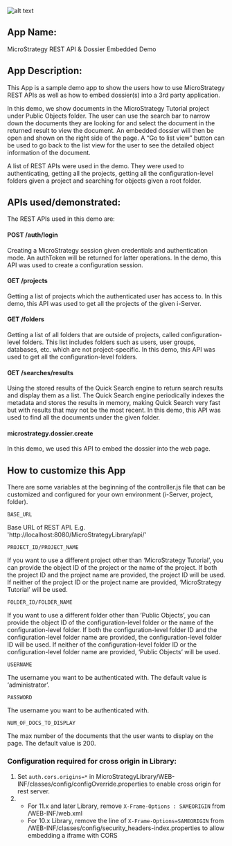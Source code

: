 
![alt text](https://github.microstrategy.com/AnalyticsSDK/EmbeddedDemo/blob/next/screenShot.png)
## App Name:
MicroStrategy REST API & Dossier Embedded Demo

## App Description:
This App is a sample demo app to show the users how to use MicroStrategy REST APIs as well as how to embed dossier(s) into a 3rd party application. 

In this demo, we show documents in the MicroStrategy Tutorial project under Public Objects folder. The user can use the search bar to narrow down the documents they are looking for and select the document in the returned result to view the document. An embedded dossier will then be open and shown on the right side of the page. A “Go to list view” button can be used to go back to the list view for the user to see the detailed object information of the document.

A list of REST APIs were used in the demo. They were used to authenticating, getting all the projects, getting all the configuration-level folders given a project and searching for objects given a root folder.

## APIs used/demonstrated:

The REST APIs used in this demo are:
#### POST /auth/login 
Creating a MicroStrategy session given credentials and authentication mode. An authToken will be returned for latter operations.
In the demo, this API was used to create a configuration session.

#### GET /projects
Getting a list of projects which the authenticated user has access to.
In this demo, this API was used to get all the projects of the given i-Server.

#### GET /folders
Getting a list of all folders that are outside of projects, called configuration-level folders. This list includes folders such as users, user groups, databases, etc. which are not project-specific.
In this demo, this API was used to get all the configuration-level folders.

#### GET /searches/results
Using the stored results of the Quick Search engine to return search results and display them as a list. The Quick Search engine periodically indexes the metadata and stores the results in memory, making Quick Search very fast but with results that may not be the most recent.
In this demo, this API was used to find all the documents under the given folder.

#### microstrategy.dossier.create
In this demo, we used this API to embed the dossier into the web page.

## How to customize this App 
There are some variables at the beginning of the controller.js file that can be customized and configured for your own environment (i-Server, project, folder).
```
BASE_URL
```
Base URL of REST API. E.g. 'http://localhost:8080/MicroStrategyLibrary/api/'

```
PROJECT_ID/PROJECT_NAME
```
If you want to use a different project other than ‘MicroStrategy Tutorial’, you can provide the object ID of the project or the name of the project. If both the project ID and the project name are provided, the project ID will be used. If neither of the project ID or the project name are provided, ‘MicroStrategy Tutorial’ will be used.

```
FOLDER_ID/FOLDER_NAME
```
If you want to use a different folder other than ‘Public Objects’, you can provide the object ID of the configuration-level folder or the name of the configuration-level folder. If both the configuration-level folder ID and the configuration-level folder name are provided, the configuration-level folder ID will be used. If neither of the configuration-level folder ID or the configuration-level folder name are provided, ‘Public Objects’ will be used.

```
USERNAME
```
The username you want to be authenticated with. The default value is ‘administrator’.

```
PASSWORD
```
The username you want to be authenticated with. 

```
NUM_OF_DOCS_TO_DISPLAY
```
The max number of the documents that the user wants to display on the page. The default value is 200.

### Configuration required for cross origin in Library:
1. Set `auth.cors.origins=*` in MicroStrategyLibrary/WEB-INF/classes/config/configOverride.properties to enable cross origin for rest server.
2. - For 11.x and later Library, remove `X-Frame-Options : SAMEORIGIN` from <MicroStrategyLibrary-Installation-Directory>/WEB-INF/web.xml 
   - For 10.x Library, remove the line of `X-Frame-Options=SAMEORIGIN` from <MicroStrategyLibrary-Installation-Directory>/WEB-INF/classes/config/security_headers-index.properties to allow embedding a iframe with CORS


